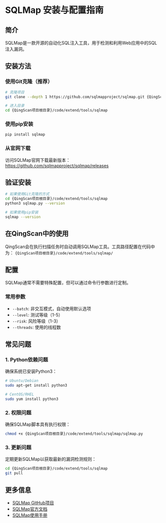 # SQLMap 安装与配置指南

## 简介

SQLMap是一款开源的自动化SQL注入工具，用于检测和利用Web应用中的SQL注入漏洞。

## 安装方法

### 使用Git克隆（推荐）

```bash
# 克隆项目
git clone --depth 1 https://github.com/sqlmapproject/sqlmap.git {QingScan项目根目录}/code/extend/tools/sqlmap

# 进入目录
cd {QingScan项目根目录}/code/extend/tools/sqlmap
```

### 使用pip安装

```bash
pip install sqlmap
```

### 从官网下载

访问SQLMap官网下载最新版本：
https://github.com/sqlmapproject/sqlmap/releases

## 验证安装

```bash
# 如果使用Git克隆的方式
cd {QingScan项目根目录}/code/extend/tools/sqlmap
python3 sqlmap.py --version

# 如果使用pip安装
sqlmap --version
```

## 在QingScan中的使用

QingScan会在执行扫描任务时自动调用SQLMap工具。工具路径配置在代码中为：
`{QingScan项目根目录}/code/extend/tools/sqlmap/`

## 配置

SQLMap通常不需要特殊配置，但可以通过命令行参数进行定制。

### 常用参数

- `--batch`: 非交互模式，自动使用默认选项
- `--level`: 测试等级（1-5）
- `--risk`: 风险等级（1-3）
- `--threads`: 使用的线程数

## 常见问题

### 1. Python依赖问题

确保系统已安装Python3：

```bash
# Ubuntu/Debian
sudo apt-get install python3

# CentOS/RHEL
sudo yum install python3
```

### 2. 权限问题

确保SQLMap脚本具有执行权限：

```bash
chmod +x {QingScan项目根目录}/code/extend/tools/sqlmap/sqlmap.py
```

### 3. 更新问题

定期更新SQLMap以获取最新的漏洞检测规则：

```bash
cd {QingScan项目根目录}/code/extend/tools/sqlmap
git pull
```

## 更多信息

- [SQLMap GitHub项目](https://github.com/sqlmapproject/sqlmap)
- [SQLMap官方文档](https://github.com/sqlmapproject/sqlmap/wiki)
- [SQLMap使用手册](https://github.com/sqlmapproject/sqlmap/blob/master/doc/translations/README-zh-CN.md)